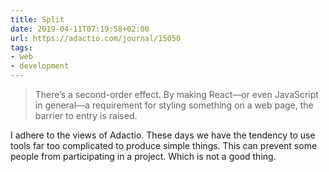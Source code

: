 ```yaml
---
title: Split
date: 2019-04-11T07:19:58+02:00
url: https://adactio.com/journal/15050
tags:
- web
- development
---
```

> There’s a second-order effect. By making React—or even JavaScript in general—a requirement for styling something on a web page, the barrier to entry is raised.

I adhere to the views of Adactio.
These days we have the tendency to use tools far too complicated to produce simple things. This can prevent some people from participating in a project. Which is not a good thing.
